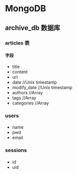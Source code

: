 # MongoDB

## archive_db 数据库

### articles 表

#### 字段

* title
* content
* url
* date  //Unix timestamp
* modify_date   //Unix timestamp
* authors    //Array
* tags  //Array
* categories  //Array

### users

#### 

* name
* pwd
* email

### sessions

####

* id
* uid